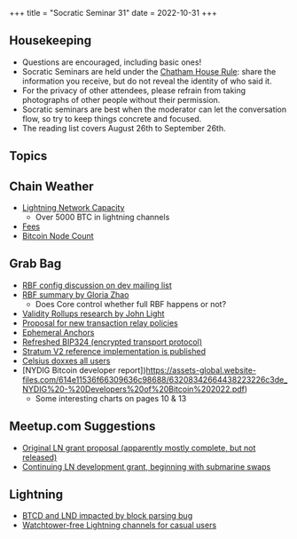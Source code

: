 +++
title = "Socratic Seminar 31"
date = 2022-10-31
+++

Housekeeping
------------

- Questions are encouraged, including basic ones!
- Socratic Seminars are held under the [Chatham House Rule](https://www.chathamhouse.org/about-us/chatham-house-rule): share the information you receive, but do not reveal the identity of who said it.
- For the privacy of other attendees, please refrain from taking photographs of other people without their permission.
- Socratic seminars are best when the moderator can let the conversation flow, so try to keep things concrete and focused.
- The reading list covers August 26th to September 26th.

Topics
------

Chain Weather
-------------
- [Lightning Network Capacity](https://bitcoinvisuals.com/ln-capacity)
  - Over 5000 BTC in lightning channels
- [Fees](https://transactionfee.info/charts/fees-package-feerates/)
- [Bitcoin Node Count](https://luke.dashjr.org/programs/bitcoin/files/charts/historical.html)

Grab Bag
--------
- [RBF config discussion on dev mailing list](https://lists.linuxfoundation.org/pipermail/bitcoin-dev/2022-October/020980.html)
- [RBF summary by Gloria Zhao](https://github.com/glozow/bitcoin-notes/blob/full-rbf/full-rbf.md)
  - Does Core control whether full RBF happens or not?
- [Validity Rollups research by John Light](https://bitcoinrollups.org)
- [Proposal for new transaction relay policies](https://lists.linuxfoundation.org/pipermail/bitcoin-dev/2022-September/020937.html)
- [Ephemeral Anchors](https://lists.linuxfoundation.org/pipermail/bitcoin-dev/2022-October/021036.html)
- [Refreshed BIP324 (encrypted transport protocol)](https://lists.linuxfoundation.org/pipermail/bitcoin-dev/2022-October/020985.html)
- [Stratum V2 reference implementation is published](https://twitter.com/StratumV2/status/1579805619351326722)
- [Celsius doxxes all users](https://www.nobsbitcoin.com/celsius-doxxes-all-users/)
- [NYDIG Bitcoin developer report])https://assets-global.website-files.com/614e11536f66309636c98688/63208342664438223226c3de_NYDIG%20-%20Developers%20of%20Bitcoin%202022.pdf)
  - Some interesting charts on pages 10 & 13
  
Meetup.com Suggestions
--------
- [Original LN grant proposal (apparently mostly complete, but not released)](https://urbit.org/grants/volt-lightning-on-urbit)
- [Continuing LN development grant, beginning with submarine swaps](https://urbit.org/grants/lightning-development)

Lightning
--------
- [BTCD and LND impacted by block parsing bug](https://twitter.com/brqgoo/status/1579216353780957185)
- [Watchtower-free Lightning channels for casual users](https://lists.linuxfoundation.org/pipermail/lightning-dev/2022-October/003707.html)

